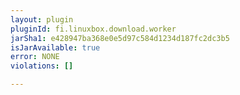 ```yaml
---
layout: plugin
pluginId: fi.linuxbox.download.worker
jarSha1: e428947ba368e0e5d97c584d1234d187fc2dc3b5
isJarAvailable: true
error: NONE
violations: []

---
```

